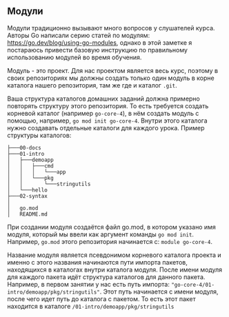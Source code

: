 ## Модули ##

Модули традиционно вызывают много вопросов у слушателей курса. Авторы Go написали серию статей по модулям: https://go.dev/blog/using-go-modules, однако в этой заметке я постараюсь привести базовую инструкцию по правильному использованию модулей во время обучения.  

Модуль - это проект. Для нас проектом является весь курс, поэтому в своих репозиториях мы должны создать только один модуль в корне каталога нашего репозитория, там же где и каталог `.git`. 

Ваша структура каталогов домашних заданий должна примерно повторять структуру этого репозитория. То есть требуется создать корневой каталог (например `go-core-4`), в нём создать модуль с помощью, например, `go mod init go-core-4`. Внутри этого каталога нужно создавать отдельные каталоги для каждого урока.
Пример структуры каталогов:  
```
├───00-docs
├───01-intro
│   ├───demoapp
│   │   ├───cmd
│   │   │   └───app
│   │   └───pkg
│   │       └───stringutils
│   └───hello
├───02-syntax
│
│   go.mod
│   README.md
```
При создании модуля создаётся файл go.mod, в котором указано имя модуля, который мы ввели как аргумент команды `go mod init`. Например, `go.mod` этого репозитория начинается с: `module go-core-4`.  

Название модуля является псевдонимом корневого каталога проекта и именно с этого названия начинаются пути импорта пакетов, находящихся в каталогах внутри каталога модуля. После имени модуля для каждого пакета идёт структура каталогов для данного пакета.  
Например, в первом занятии у нас есть путь импорта: `"go-core-4/01-intro/demoapp/pkg/stringutils"`. Этот путь начинается с имени модуля, после чего идет путь до каталога с пакетом. То есть этот пакет находится в каталоге `/01-intro/demoapp/pkg/stringutils`
